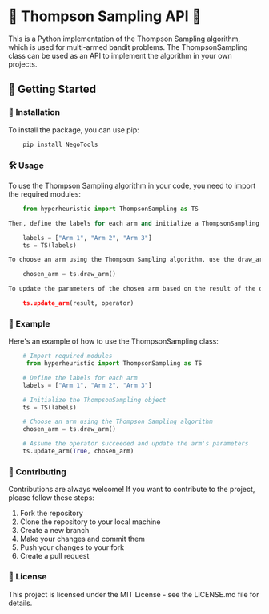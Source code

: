 # 🎲 Thompson Sampling API 🎲

This is a Python implementation of the Thompson Sampling algorithm, which is used for multi-armed bandit problems. The ThompsonSampling class can be used as an API to implement the algorithm in your own projects.

## 🚀 Getting Started

### 🔧 Installation

To install the package, you can use pip:
```shell
    pip install NegoTools
```
### 🛠️ Usage

To use the Thompson Sampling algorithm in your code, you need to import the required modules:
```python
    from hyperheuristic import ThompsonSampling as TS

Then, define the labels for each arm and initialize a ThompsonSampling object:

    labels = ["Arm 1", "Arm 2", "Arm 3"]
    ts = TS(labels)

To choose an arm using the Thompson Sampling algorithm, use the draw_arm() method:

    chosen_arm = ts.draw_arm()

To update the parameters of the chosen arm based on the result of the operator's action, use the update_arm() method:

    ts.update_arm(result, operator)
```
### 📝 Example

Here's an example of how to use the ThompsonSampling class:
```python
    # Import required modules
     from hyperheuristic import ThompsonSampling as TS

    # Define the labels for each arm
    labels = ["Arm 1", "Arm 2", "Arm 3"]

    # Initialize the ThompsonSampling object
    ts = TS(labels)

    # Choose an arm using the Thompson Sampling algorithm
    chosen_arm = ts.draw_arm()

    # Assume the operator succeeded and update the arm's parameters
    ts.update_arm(True, chosen_arm)
```
### 🤝 Contributing

Contributions are always welcome! If you want to contribute to the project, please follow these steps:

1. Fork the repository
2. Clone the repository to your local machine
3. Create a new branch
4. Make your changes and commit them
5. Push your changes to your fork
6. Create a pull request

### 📄 License

This project is licensed under the MIT License - see the LICENSE.md file for details.